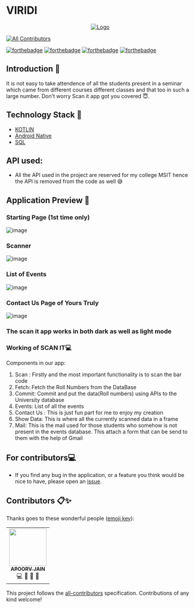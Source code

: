 # VIRIDI

<p align="center">
  <a href="https://github.com/apoorv11jain/scanit">
    <img src="https://github.com/apoorv11jain/scanit/blob/main/scan_it_logo.png" alt="Logo" >
  </a>
  
  
<!-- ALL-CONTRIBUTORS-BADGE:START - Do not remove or modify this section -->
[![All Contributors](https://img.shields.io/badge/all_contributors-4-orange.svg?style=flat-square)](#contributors-)
<!-- ALL-CONTRIBUTORS-BADGE:END -->

[![forthebadge](https://forthebadge.com/images/badges/built-by-developers.svg)](https://forthebadge.com)
[![forthebadge](https://forthebadge.com/images/badges/powered-by-responsibility.svg)](https://forthebadge.com)
[![forthebadge](https://forthebadge.com/images/badges/open-source.svg)](https://forthebadge.com)
[![forthebadge](https://forthebadge.com/images/badges/made-with-reason.svg)](https://forthebadge.com)

## Introduction 📌
It is not easy to take attendence of all the students present in a seminar which came from different courses different classes and that too in such a large number.
Don't worry Scan it app got you covered 😇.
## Technology Stack 🏁

* [KOTLIN](https://kotlinlang.org/)
* [Android Native](https://developer.android.com/ndk)
* [SQL](https://www.microsoft.com/en-in/sql-server/)
## API used:
  
* All the API used in the project are reserved for my college MSIT hence the API is removed from the code as well 😅

## Application Preview 👀
### Starting Page (1st time only)
![image](https://github.com/apoorv11jain/scanit/blob/main/images/image_2022-07-09_233620552.png)
### Scanner
![image](https://github.com/apoorv11jain/scanit/blob/main/images/WhatsApp%20Image%202022-07-09%20at%2011.18.51%20PM%20(2).jpeg)
### List of Events 
![image](https://github.com/apoorv11jain/scanit/blob/main/images/WhatsApp%20Image%202022-07-09%20at%2011.18.51%20PM%20(1).jpeg)
### Contact Us Page of Yours Truly
![image](https://github.com/apoorv11jain/scanit/blob/main/images/WhatsApp%20Image%202022-07-09%20at%2011.18.50%20PM.jpeg)

### The scan it app works in both dark as well as light mode

### Working of SCAN IT💻

Components in our app:
1. Scan : Firstly and the most important functionality is to scan the bar code
2. Fetch: Fetch the Roll Numbers from the DataBase
3. Commit: Commit and put the data(Roll numbers) using APIs to the University database
4. Events: List of all the events 
5. Contact Us : This is just fun part for me to enjoy my creation
6. Show Data: This is where all the currently scanned data in a frame
7. Mail: This is the mail used for those students who somehow is not present in the events database. This attach a form that can be send to them with the help of Gmail

## For contributors💻
- If you find any bug in the application, or a feature you think would be nice to have, please open an [issue](https://github.com/apoorv11jain/scanit/issues).

## Contributors 📋✨

Thanks goes to these wonderful people ([emoji key](https://allcontributors.org/docs/en/emoji-key)):

<!-- ALL-CONTRIBUTORS-LIST:START - Do not remove or modify this section -->
<!-- prettier-ignore-start -->
<!-- markdownlint-disable -->
<table>
  <tr>
    <td align="center"><a href="https://www.linkedin.com/in/apoorv-jain-6a847219a/"><img src="https://avatars3.githubusercontent.com/u/55422668?s=460&u=9d10ab85c07a4f443531f756a3520bafb2e847b6&v=4" width="100px;" alt=""/><br /><sub><b>APOORV JAIN</b></sub></a><br />💻 🤔 🎨 📖</td>

  </tr>
</table>

<!-- markdownlint-enable -->
<!-- prettier-ignore-end -->
<!-- ALL-CONTRIBUTORS-LIST:END -->

This project follows the [all-contributors](https://github.com/all-contributors/all-contributors) specification. Contributions of any kind welcome!
